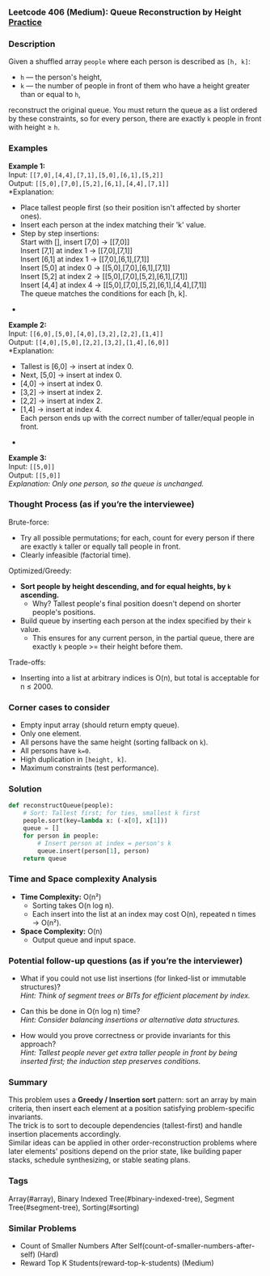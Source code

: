 ### Leetcode 406 (Medium): Queue Reconstruction by Height [Practice](https://leetcode.com/problems/queue-reconstruction-by-height)

### Description  
Given a shuffled array `people` where each person is described as `[h, k]`:
- `h` — the person's height,
- `k` — the number of people in front of them who have a height greater than or equal to `h`,

reconstruct the original queue. You must return the queue as a list ordered by these constraints, so for every person, there are exactly `k` people in front with height ≥ `h`.

### Examples  

**Example 1:**  
Input: `[[7,0],[4,4],[7,1],[5,0],[6,1],[5,2]]`  
Output: `[[5,0],[7,0],[5,2],[6,1],[4,4],[7,1]]`  
*Explanation:  
- Place tallest people first (so their position isn't affected by shorter ones).
- Insert each person at the index matching their 'k' value.
- Step by step insertions:  
  Start with [], insert [7,0] → [[7,0]]  
  Insert [7,1] at index 1 → [[7,0],[7,1]]  
  Insert [6,1] at index 1 → [[7,0],[6,1],[7,1]]  
  Insert [5,0] at index 0 → [[5,0],[7,0],[6,1],[7,1]]  
  Insert [5,2] at index 2 → [[5,0],[7,0],[5,2],[6,1],[7,1]]  
  Insert [4,4] at index 4 → [[5,0],[7,0],[5,2],[6,1],[4,4],[7,1]]  
  The queue matches the conditions for each [h, k].  
*

**Example 2:**  
Input: `[[6,0],[5,0],[4,0],[3,2],[2,2],[1,4]]`  
Output: `[[4,0],[5,0],[2,2],[3,2],[1,4],[6,0]]`  
*Explanation:  
- Tallest is [6,0] → insert at index 0.  
- Next, [5,0] → insert at index 0.  
- [4,0] → insert at index 0.  
- [3,2] → insert at index 2.  
- [2,2] → insert at index 2.  
- [1,4] → insert at index 4.  
  Each person ends up with the correct number of taller/equal people in front.  
*

**Example 3:**  
Input: `[[5,0]]`  
Output: `[[5,0]]`  
*Explanation: Only one person, so the queue is unchanged.*

### Thought Process (as if you’re the interviewee)  
Brute-force:  
- Try all possible permutations; for each, count for every person if there are exactly `k` taller or equally tall people in front.  
- Clearly infeasible (factorial time).

Optimized/Greedy:  
- **Sort people by height descending, and for equal heights, by `k` ascending.**
  - Why? Tallest people's final position doesn't depend on shorter people's positions.
- Build queue by inserting each person at the index specified by their `k` value.
  - This ensures for any current person, in the partial queue, there are exactly `k` people >= their height before them.

Trade-offs:
- Inserting into a list at arbitrary indices is O(n), but total is acceptable for n ≤ 2000.

### Corner cases to consider  
- Empty input array (should return empty queue).
- Only one element.
- All persons have the same height (sorting fallback on `k`).
- All persons have `k=0`.
- High duplication in `[height, k]`.
- Maximum constraints (test performance).

### Solution

```python
def reconstructQueue(people):
    # Sort: Tallest first; for ties, smallest k first
    people.sort(key=lambda x: (-x[0], x[1]))
    queue = []
    for person in people:
        # Insert person at index = person's k
        queue.insert(person[1], person)
    return queue
```

### Time and Space complexity Analysis  

- **Time Complexity:** O(n²)  
  - Sorting takes O(n log n).
  - Each insert into the list at an index may cost O(n), repeated n times → O(n²).
- **Space Complexity:** O(n)  
  - Output queue and input space.

### Potential follow-up questions (as if you’re the interviewer)  

- What if you could not use list insertions (for linked-list or immutable structures)?  
  *Hint: Think of segment trees or BITs for efficient placement by index.*

- Can this be done in O(n log n) time?  
  *Hint: Consider balancing insertions or alternative data structures.*

- How would you prove correctness or provide invariants for this approach?  
  *Hint: Tallest people never get extra taller people in front by being inserted first; the induction step preserves conditions.*

### Summary
This problem uses a **Greedy / Insertion sort** pattern: sort an array by main criteria, then insert each element at a position satisfying problem-specific invariants.  
The trick is to sort to decouple dependencies (tallest-first) and handle insertion placements accordingly.  
Similar ideas can be applied in other order-reconstruction problems where later elements' positions depend on the prior state, like building paper stacks, schedule synthesizing, or stable seating plans.

### Tags
Array(#array), Binary Indexed Tree(#binary-indexed-tree), Segment Tree(#segment-tree), Sorting(#sorting)

### Similar Problems
- Count of Smaller Numbers After Self(count-of-smaller-numbers-after-self) (Hard)
- Reward Top K Students(reward-top-k-students) (Medium)